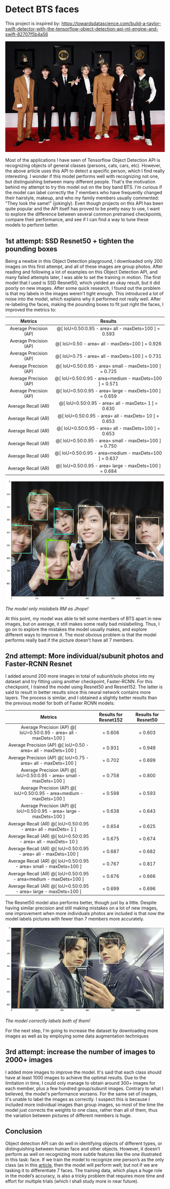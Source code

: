 # Detect BTS faces
 
This project is inspired by: https://towardsdatascience.com/build-a-taylor-swift-detector-with-the-tensorflow-object-detection-api-ml-engine-and-swift-82707f5b4a56

![](https://github.com/irenechang1510/detect-bts-faces/blob/main/images/BTS%20Announced%20as%20Louis%20Vuitton....jpg)

Most of the applications I have seen of Tensorflow Object Detection API is recognizing objects of general classes (persons, cats, cars, etc). However, the above article uses this API to detect a specific person, which I find really interesting. I wonder if this model performs well with recognizing not one, but distinguishing between many different people. That's the motivation behind my attempt to try this model out on the boy band BTS. I'm curious if the model can label correctly the 7 members who have frequently changed their hairstyle, makeup, and who my family members usually commented: "They look the same!" (jokingly). Even though projects on this API has been quite popular and the API itself has proved to be pretty easy to use, I want to explore the difference between several common pretrained checkpoints, compare their performance, and see if I can find a way to tune these models to perform better.

## 1st attempt: SSD Resnet50 + tighten the pounding boxes

Being a newbie in this Object Detection playground, I downloaded only 200 images on this first attempt, and all of these images are group photos. After reading and following a lot of examples on this Object Detection API, and many failed attempts later, I was able to set the training in motion. The first model that I used is SSD Resnet50, which yielded an okay result, but it did poorly on new images. After some quick research, I found out the problem is that my labels in the images weren't tight enough. This introduced a lot of noise into the model, which explains why it performed not really well. After re-labeling the faces, making the pounding boxes to fit just right the faces, I improved the metrics to:

| Metrics |Results | 
| :---: | :---: |
| Average Precision  (AP) | @[ IoU=0.50:0.95 - area=   all - maxDets=100 ] = 0.593 |
| Average Precision  (AP) | @[ IoU=0.50      - area=   all - maxDets=100 ] = 0.926 |
| Average Precision  (AP) | @[ IoU=0.75      - area=   all - maxDets=100 ] = 0.731 |
| Average Precision  (AP) | @[ IoU=0.50:0.95 - area= small - maxDets=100 ] = 0.725 |
| Average Precision  (AP) | @[ IoU=0.50:0.95 - area=medium - maxDets=100 ] = 0.571 |
| Average Precision  (AP) | @[ IoU=0.50:0.95 - area= large - maxDets=100 ] = 0.659 |
| Average Recall     (AR) | @[ IoU=0.50:0.95 - area=   all - maxDets=  1 ] = 0.630 |
| Average Recall     (AR) | @[ IoU=0.50:0.95 - area=   all - maxDets= 10 ] = 0.653 |
| Average Recall     (AR) | @[ IoU=0.50:0.95 - area=   all - maxDets=100 ] = 0.653 |
| Average Recall     (AR) | @[ IoU=0.50:0.95 - area= small - maxDets=100 ] = 0.750 |
| Average Recall     (AR) | @[ IoU=0.50:0.95 - area=medium - maxDets=100 ] = 0.637 |
| Average Recall     (AR) | @[ IoU=0.50:0.95 - area= large - maxDets=100 ] = 0.684 |

![](https://github.com/irenechang1510/detect-bts-faces/blob/main/images/result.png)

*_The model only mislabels RM as Jhope!_*

At this point, my model was able to tell some members of BTS apart in new images, but on average, it still makes some really bad mislabelling. Thus, I go on to explore the mistakes the model usually makes, and explore different ways to improve it. The most obvious problem is that the model performs really bad if the picture doesn't have all 7 members.

## 2nd attempt: More individual/subunit photos and Faster-RCNN Resnet

I added around 200 more images in total of subunit/solo photos into my dataset and try fitting using another checkpoint, Faster-RCNN. For this checkpoint, I trained the model using Resnet50 and Resnet152. The latter is said to result in better results since this neural network contains more layers. The process is similar, and I obtained a slightly better results than the previous model for both of Faster RCNN models:

| Metrics | Results for Resnet152| Results for Resnet50 | 
| :---: | :---: |  :---: |
| Average Precision  (AP) @[ IoU=0.50:0.95 - area=   all - maxDets=100 ] | = 0.606 | = 0.603|
| Average Precision  (AP) @[ IoU=0.50      - area=   all - maxDets=100 ] | = 0.931 | = 0.949|
| Average Precision  (AP) @[ IoU=0.75      - area=   all - maxDets=100 ] | = 0.702 | = 0.699|
| Average Precision  (AP) @[ IoU=0.50:0.95 - area= small - maxDets=100 ] | = 0.758 | = 0.800|
| Average Precision  (AP) @[ IoU=0.50:0.95 - area=medium - maxDets=100 ] | = 0.598 | = 0.593|
| Average Precision  (AP) @[ IoU=0.50:0.95 - area= large - maxDets=100 ] | = 0.638 | = 0.643|
| Average Recall     (AR) @[ IoU=0.50:0.95 - area=   all - maxDets=  1 ] | = 0.654 | = 0.625|
| Average Recall     (AR) @[ IoU=0.50:0.95 - area=   all - maxDets= 10 ] | = 0.675 | = 0.674|
| Average Recall     (AR) @[ IoU=0.50:0.95 - area=   all - maxDets=100 ] | = 0.687 | = 0.682|
| Average Recall     (AR) @[ IoU=0.50:0.95 - area= small - maxDets=100 ] | = 0.767 | = 0.817|
| Average Recall     (AR) @[ IoU=0.50:0.95 - area=medium - maxDets=100 ] | = 0.676 | = 0.666|
| Average Recall     (AR) @[ IoU=0.50:0.95 - area= large - maxDets=100 ] | = 0.699 | = 0.696|

The Resnet50 model also performs better, though just by a little. Despite having similar precision and still making mistakes on a lot of new images, one improvement when more individuals photos are included is that now the model labels pictures with fewer than 7 members more accurately.

![](https://github.com/irenechang1510/detect-bts-faces/blob/main/images/result2.png)

*_The model correctly labels both of them!_*

For the next step, I'm going to increase the dataset by downloading more images as well as by employing some data augmentation techniques

## 3rd attempt: increase the number of images to 2000+ images

I added more images to improve the model. It's said that each class should have at least 1000 images to achieve the optimal results. Due to the limitation in time, I could only manage to obtain around 300+ images for each member, plus a few hundred group/subunit images. Contrary to what I believed, the model's performance worsens. For the same set of images, it's unable to label the images as correctly. I suspect this is because I included more individual images than group images, so most of the time the model just corrects the weights to one class, rather than all of them, thus the variation between pictures of different members is huge.

## Conclusion 
Object detection API can do well in identifying objects of different types, or distinguishing between human face and other objects. However, it doesn’t perform as well on recognizing more subtle features like the one illustrated in this task: face. If we train the model to recognize one person’s as the only class (as in this [article](https://towardsdatascience.com/build-a-taylor-swift-detector-with-the-tensorflow-object-detection-api-ml-engine-and-swift-82707f5b4a56), then the model will perform well; but not if we are tasking it to differentiate 7 faces. The training data, which plays a huge role in the model’s accuracy, is also a tricky problem that requires more time and effort for multiple trials (which I shall study more in near future).
